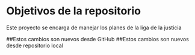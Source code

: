 # Objetivos de la repositorio

Este proyecto se encarga de manejar los planes de la liga de la justicia


##Estos cambios son nuevos desde GitHub
##Estos cambios son nuevos desde repositorio local

